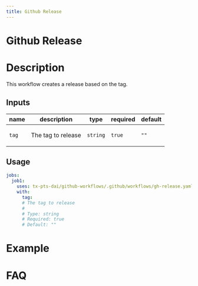 ```yaml
---
title: Github Release
---
```


<!-- action-docs-header source=".github/workflows/gh-release.yaml" -->
# Github Release
<!-- action-docs-header source=".github/workflows/gh-release.yaml" -->

# Description

This workflow creates a release based on the tag.

<!-- action-docs-inputs source=".github/workflows/gh-release.yaml" -->
## Inputs

| name | description | type | required | default |
| --- | --- | --- | --- | --- |
| `tag` | <p>The tag to release</p> | `string` | `true` | `""` |
<!-- action-docs-inputs source=".github/workflows/gh-release.yaml" -->

<!-- action-docs-outputs source=".github/workflows/gh-release.yaml" -->

<!-- action-docs-outputs source=".github/workflows/gh-release.yaml" -->

<!-- action-docs-usage source=".github/workflows/gh-release.yaml" project="tx-pts-dai/github-workflows/.github/workflows/gh-release.yaml" version="v1" -->
## Usage

```yaml
jobs:
  job1:
    uses: tx-pts-dai/github-workflows/.github/workflows/gh-release.yaml@v1
    with:
      tag:
      # The tag to release
      #
      # Type: string
      # Required: true
      # Default: ""
```
<!-- action-docs-usage source=".github/workflows/gh-release.yaml" project="tx-pts-dai/github-workflows/.github/workflows/gh-release.yaml" version="v1" -->

# Example

# FAQ
